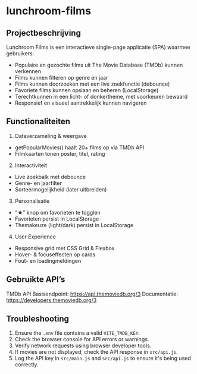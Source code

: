 # lunchroom-films
## Projectbeschrijving
Lunchroom Films is een interactieve single-page applicatie (SPA) waarmee gebruikers:
- Populaire en gezochte films uit The Movie Database (TMDb) kunnen verkennen
- Films kunnen filteren op genre en jaar
- Films kunnen doorzoeken met een live zoek­functie (debounce)
- Favoriete films kunnen opslaan en beheren (LocalStorage)
- Te­recht­kunnen in een licht- of donker­theme, met voorkeuren bewaard
- Responsief en visueel aantrekkelijk kunnen navigeren

## Functionaliteiten

1. Dataverzameling & weergave
- getPopularMovies() haalt 20+ films op via TMDb API
- Filmkaarten tonen poster, titel, rating
2. Interactiviteit
- Live zoekbalk met debounce
- Genre- en jaar­filter
- Sorteermogelijkheid (later uitbreiden)
3.  Personalisatie
- “★” knop om favorieten te togglen
- Favorieten persist in LocalStorage
- Thema­keuze (light/dark) persist in LocalStorage
4. User Experience
- Responsive grid met CSS Grid & Flexbox
- Hover- & focus­effecten op cards
- Fout- en loading­meldingen

## Gebruikte API’s
  TMDb API
    Basis­endpoint: https://api.themoviedb.org/3
    Documentatie: https://developers.themoviedb.org/3

## Troubleshooting
1. Ensure the `.env` file contains a valid `VITE_TMDB_KEY`.
2. Check the browser console for API errors or warnings.
3. Verify network requests using browser developer tools.
4. If movies are not displayed, check the API response in `src/api.js`.
5. Log the API key in `src/main.js` and `src/api.js` to ensure it's being used correctly.

